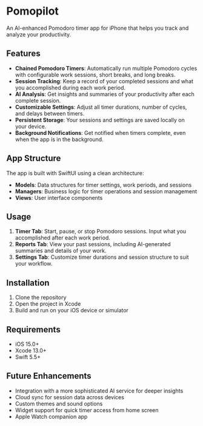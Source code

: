 # Pomopilot

An AI-enhanced Pomodoro timer app for iPhone that helps you track and analyze your productivity.

## Features

- **Chained Pomodoro Timers**: Automatically run multiple Pomodoro cycles with configurable work sessions, short breaks, and long breaks.
- **Session Tracking**: Keep a record of your completed sessions and what you accomplished during each work period.
- **AI Analysis**: Get insights and summaries of your productivity after each complete session.
- **Customizable Settings**: Adjust all timer durations, number of cycles, and delays between timers.
- **Persistent Storage**: Your sessions and settings are saved locally on your device.
- **Background Notifications**: Get notified when timers complete, even when the app is in the background.

## App Structure

The app is built with SwiftUI using a clean architecture:

- **Models**: Data structures for timer settings, work periods, and sessions
- **Managers**: Business logic for timer operations and session management
- **Views**: User interface components

## Usage

1. **Timer Tab**: Start, pause, or stop Pomodoro sessions. Input what you accomplished after each work period.
2. **Reports Tab**: View your past sessions, including AI-generated summaries and details of your work.
3. **Settings Tab**: Customize timer durations and session structure to suit your workflow.

## Installation

1. Clone the repository
2. Open the project in Xcode
3. Build and run on your iOS device or simulator

## Requirements

- iOS 15.0+
- Xcode 13.0+
- Swift 5.5+

## Future Enhancements

- Integration with a more sophisticated AI service for deeper insights
- Cloud sync for session data across devices
- Custom themes and sound options
- Widget support for quick timer access from home screen
- Apple Watch companion app 